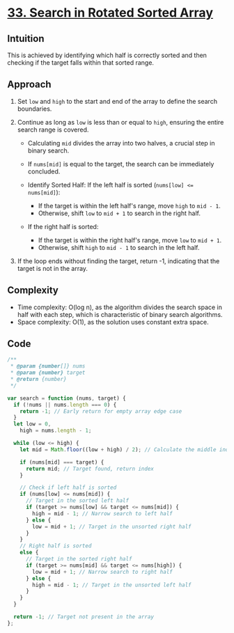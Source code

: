 # [33. Search in Rotated Sorted Array](https://leetcode.com/problems/search-in-rotated-sorted-array/description/)

## Intuition

This is achieved by identifying which half is correctly sorted and then checking if the target falls within that sorted range.

## Approach

1.  Set `low` and `high` to the start and end of the array to define the search boundaries.
2.  Continue as long as `low` is less than or equal to `high`, ensuring the entire search range is covered.

    - Calculating `mid` divides the array into two halves, a crucial step in binary search.
    - If `nums[mid]` is equal to the target, the search can be immediately concluded.
    - Identify Sorted Half: If the left half is sorted (`nums[low] <= nums[mid]`):

      - If the target is within the left half's range, move `high` to `mid - 1`.
      - Otherwise, shift `low` to `mid + 1` to search in the right half.

    - If the right half is sorted:
      - If the target is within the right half's range, move `low` to `mid + 1`.
      - Otherwise, shift `high` to `mid - 1` to search in the left half.

3.  If the loop ends without finding the target, return -1, indicating that the target is not in the array.

## Complexity

- Time complexity: O(log n), as the algorithm divides the search space in half with each step, which is characteristic of binary search algorithms.
- Space complexity: O(1), as the solution uses constant extra space.

## Code

```javascript
/**
 * @param {number[]} nums
 * @param {number} target
 * @return {number}
 */

var search = function (nums, target) {
  if (!nums || nums.length === 0) {
    return -1; // Early return for empty array edge case
  }
  let low = 0,
    high = nums.length - 1;

  while (low <= high) {
    let mid = Math.floor((low + high) / 2); // Calculate the middle index

    if (nums[mid] === target) {
      return mid; // Target found, return index
    }

    // Check if left half is sorted
    if (nums[low] <= nums[mid]) {
      // Target in the sorted left half
      if (target >= nums[low] && target <= nums[mid]) {
        high = mid - 1; // Narrow search to left half
      } else {
        low = mid + 1; // Target in the unsorted right half
      }
    }
    // Right half is sorted
    else {
      // Target in the sorted right half
      if (target >= nums[mid] && target <= nums[high]) {
        low = mid + 1; // Narrow search to right half
      } else {
        high = mid - 1; // Target in the unsorted left half
      }
    }
  }

  return -1; // Target not present in the array
};
```

